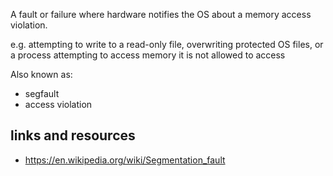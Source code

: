 A fault or failure where hardware notifies the OS about a memory access
violation.

e.g. attempting to write to a read-only file, overwriting protected OS files, or
a process attempting to access memory it is not allowed to access

Also known as:

- segfault
- access violation

## links and resources

- https://en.wikipedia.org/wiki/Segmentation_fault
